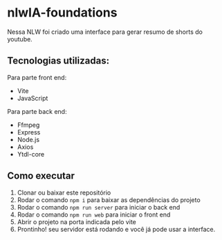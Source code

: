 # nlwIA-foundations
Nessa NLW foi criado uma interface para gerar resumo de shorts do youtube.

## Tecnologias utilizadas:
Para parte front end:
- Vite
- JavaScript

Para parte back end:
- Ffmpeg
- Express
- Node.js
- Axios
- Ytdl-core

## Como executar

1. Clonar ou baixar este repositório
2. Rodar o comando `npm i` para baixar as dependências do projeto
3. Rodar o comando `npm run server` para iniciar o back end
4. Rodar o comando `npm run web` para iniciar o front end
5. Abrir o projeto na porta indicada pelo vite
6. Prontinho! seu servidor está rodando e você já pode usar a interface.
